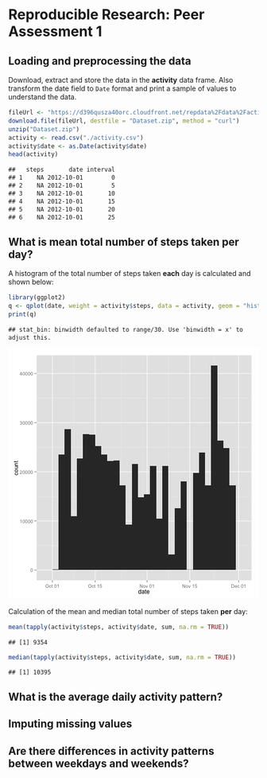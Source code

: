 # Reproducible Research: Peer Assessment 1


## Loading and preprocessing the data

Download, extract and store the data in the **activity** data frame. Also transform the date field to `Date` format and print a sample of values to understand the data.


```r
fileUrl <- "https://d396qusza40orc.cloudfront.net/repdata%2Fdata%2Factivity.zip"
download.file(fileUrl, destfile = "Dataset.zip", method = "curl")
unzip("Dataset.zip")
activity <- read.csv("./activity.csv")
activity$date <- as.Date(activity$date)
head(activity)
```

```
##   steps       date interval
## 1    NA 2012-10-01        0
## 2    NA 2012-10-01        5
## 3    NA 2012-10-01       10
## 4    NA 2012-10-01       15
## 5    NA 2012-10-01       20
## 6    NA 2012-10-01       25
```


## What is mean total number of steps taken per day?

A histogram of the total number of steps taken **each** day is calculated and shown below:


```r
library(ggplot2)
q <- qplot(date, weight = activity$steps, data = activity, geom = "histogram")
print(q)
```

```
## stat_bin: binwidth defaulted to range/30. Use 'binwidth = x' to adjust this.
```

![plot of chunk unnamed-chunk-2](figure/unnamed-chunk-2.png) 


Calculation of the mean and median total number of steps taken **per** day:


```r
mean(tapply(activity$steps, activity$date, sum, na.rm = TRUE))
```

```
## [1] 9354
```

```r
median(tapply(activity$steps, activity$date, sum, na.rm = TRUE))
```

```
## [1] 10395
```


## What is the average daily activity pattern?



## Imputing missing values



## Are there differences in activity patterns between weekdays and weekends?
